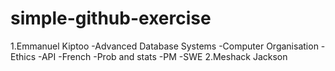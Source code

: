 # simple-github-exercise

1.Emmanuel Kiptoo
-Advanced Database Systems
-Computer Organisation
-Ethics
-API
-French
-Prob and stats
-PM
-SWE
2.Meshack Jackson
